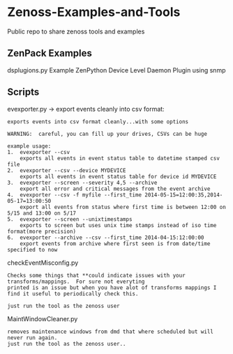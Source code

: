 Zenoss-Examples-and-Tools
=========================

Public repo to share zenoss tools and examples

ZenPack Examples
----------------

dsplugions.py Example ZenPython Device Level Daemon Plugin using snmp


Scripts
-------

evexporter.py -> export events cleanly into csv format:
    
    exports events into csv format cleanly...with some options
    
    WARNING:  careful, you can fill up your drives, CSVs can be huge
    
    example usage:
    1.  evexporter --csv
        exports all events in event status table to datetime stamped csv file
    2.  evexporter --csv --device MYDEVICE
        exports all events in event status table for device id MYDEVICE
    3.  evexporter --screen --severity 4,5 --archive
        export all error and critical messages from the event archive
    4.  evexporter --csv -f myfile --first_time 2014-05-15=12:00:35,2014-05-17=13:00:50
        export all events from status where first time is between 12:00 on 5/15 and 13:00 on 5/17
    5.  evexporter --screen --unixtimestamps
        exports to screen but uses unix time stamps instead of iso time format(more precision)
    6.  evexporter --archive --csv --first_time 2014-04-15:12:00:00
        export events from archive where first seen is from date/time specified to now
        
checkEventMisconfig.py

    Checks some things that **could indicate issues with your transforms/mappings.  For sure not everyting
    printed is an issue but when you have alot of transforms mappings I find it useful to periodically check this.
    
    just run the tool as the zenoss user
    
MaintWindowCleaner.py

    removes maintenance windows from dmd that where scheduled but will never run again.  
    just run the tool as the zenoss user..
